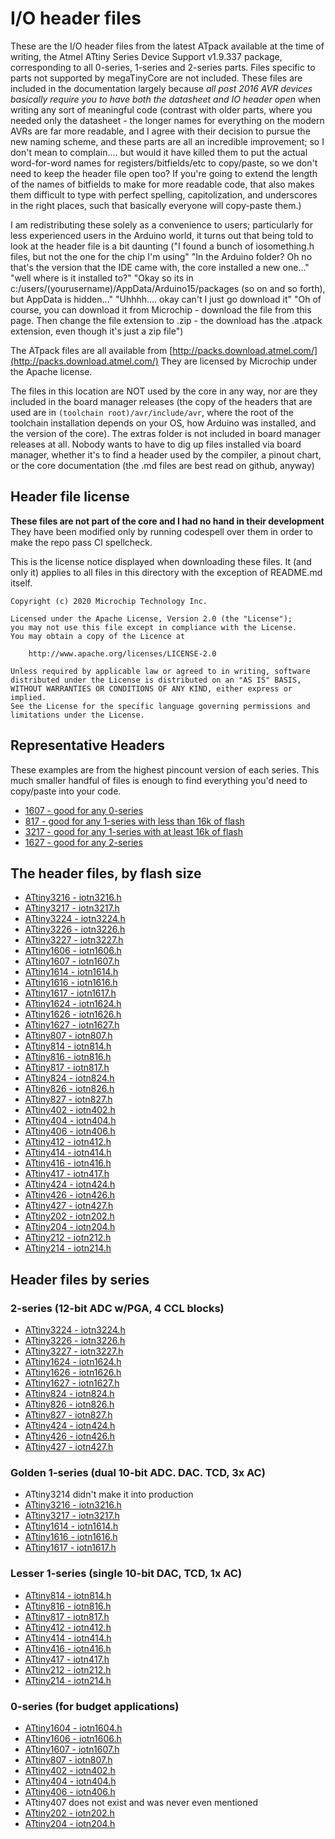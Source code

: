 # I/O header files
These are the I/O header files from the latest ATpack available at the time of writing, the Atmel ATtiny Series Device Support v1.9.337 package, corresponding to all 0-series, 1-series and 2-series parts. Files specific to parts not supported by megaTinyCore are not included. These files are included in the documentation largely because *all post 2016 AVR devices basically require you to have both the datasheet and IO header open* when writing any sort of meaningful code (contrast with older parts, where you needed only the datasheet - the longer names for everything on the modern AVRs are far more readable, and I agree with their decision to pursue the new naming scheme, and these parts are all an incredible improvement; so I don't mean to complain.... but would it have killed them to put the actual word-for-word names for registers/bitfields/etc to copy/paste, so we don't need to keep the header file open too? If you're going to extend the length of the names of bitfields to make for more readable code, that also makes them difficult to type with perfect spelling, capitolization, and underscores in the right places, such that basically everyone will copy-paste them.)

I am redistributing these solely as a convenience to users; particularly for less experienced users in the Arduino world, it turns out that being told to look at the header file is a bit daunting ("I found a bunch of iosomething.h files, but not the one for the chip I'm using" "In the Arduino folder? Oh no that's the version that the IDE came with, the core installed a new one..." "well where is it installed to?" "Okay so its in c:/users/(yourusername)/AppData/Arduino15/packages (so on and so forth), but AppData is hidden..." "Uhhhh.... okay can't I just go download it" "Oh of course, you can download it from Microchip - download the file from this page. Then change the file extension to .zip - the download has the .atpack extension, even though it's just a zip file")

The ATpack files are all available from [http://packs.download.atmel.com/](http://packs.download.atmel.com/) They are licensed by Microchip under the Apache license.

The files in this location are NOT used by the core in any way, nor are they included in the board manager releases (the copy of the headers that are used are in `(toolchain root)/avr/include/avr`, where the root of the toolchain installation depends on your OS, how Arduino was installed, and the version of the core). The extras folder is not included in board manager releases at all. Nobody wants to have to dig up files installed via board manager, whether it's to find a header used by the compiler, a pinout chart, or the core documentation (the .md files are best read on github, anyway)

## Header file license
**These files are not part of the core and I had no hand in their development**
They have been modified only by running codespell over them in order to make the repo pass CI spellcheck.

This is the license notice displayed when downloading these files. It (and only it) applies to all files in this directory with the exception of README.md itself.

```text
Copyright (c) 2020 Microchip Technology Inc.

Licensed under the Apache License, Version 2.0 (the "License");
you may not use this file except in compliance with the License.
You may obtain a copy of the Licence at

    http://www.apache.org/licenses/LICENSE-2.0

Unless required by applicable law or agreed to in writing, software
distributed under the License is distributed on an "AS IS" BASIS,
WITHOUT WARRANTIES OR CONDITIONS OF ANY KIND, either express or implied.
See the License for the specific language governing permissions and
limitations under the License.
```


## Representative Headers
These examples are from the highest pincount version of each series. This much smaller handful of files is enough to find everything you'd need to copy/paste into your code.
* [1607 - good for any 0-series](iotn1607.h)
* [ 817 - good for any 1-series with less than 16k of flash](iotn817.h)
* [3217 - good for any 1-series with at least 16k of flash](iotn3217.h)
* [1627 - good for any 2-series](iotn1627.h)

## The header files, by flash size
* [ATtiny3216 - iotn3216.h](iotn3216.h)
* [ATtiny3217 - iotn3217.h](iotn3217.h)
* [ATtiny3224 - iotn3224.h](iotn3224.h)
* [ATtiny3226 - iotn3226.h](iotn3226.h)
* [ATtiny3227 - iotn3227.h](iotn3227.h)
* [ATtiny1606 - iotn1606.h](iotn1606.h)
* [ATtiny1607 - iotn1607.h](iotn1607.h)
* [ATtiny1614 - iotn1614.h](iotn1614.h)
* [ATtiny1616 - iotn1616.h](iotn1616.h)
* [ATtiny1617 - iotn1617.h](iotn1617.h)
* [ATtiny1624 - iotn1624.h](iotn1624.h)
* [ATtiny1626 - iotn1626.h](iotn1626.h)
* [ATtiny1627 - iotn1627.h](iotn1627.h)
* [ATtiny807  -  iotn807.h](iotn807.h)
* [ATtiny814  -  iotn814.h](iotn814.h)
* [ATtiny816  -  iotn816.h](iotn816.h)
* [ATtiny817  -  iotn817.h](iotn817.h)
* [ATtiny824  -  iotn824.h](iotn824.h)
* [ATtiny826  -  iotn826.h](iotn826.h)
* [ATtiny827  -  iotn827.h](iotn827.h)
* [ATtiny402  -  iotn402.h](iotn402.h)
* [ATtiny404  -  iotn404.h](iotn404.h)
* [ATtiny406  -  iotn406.h](iotn406.h)
* [ATtiny412  -  iotn412.h](iotn412.h)
* [ATtiny414  -  iotn414.h](iotn414.h)
* [ATtiny416  -  iotn416.h](iotn416.h)
* [ATtiny417  -  iotn417.h](iotn417.h)
* [ATtiny424  -  iotn424.h](iotn424.h)
* [ATtiny426  -  iotn426.h](iotn426.h)
* [ATtiny427  -  iotn427.h](iotn427.h)
* [ATtiny202  -  iotn202.h](iotn202.h)
* [ATtiny204  -  iotn204.h](iotn204.h)
* [ATtiny212  -  iotn212.h](iotn212.h)
* [ATtiny214  -  iotn214.h](iotn214.h)

## Header files by series

### 2-series (12-bit ADC w/PGA, 4 CCL blocks)
* [ATtiny3224 - iotn3224.h](iotn3224.h)
* [ATtiny3226 - iotn3226.h](iotn3226.h)
* [ATtiny3227 - iotn3227.h](iotn3227.h)
* [ATtiny1624 - iotn1624.h](iotn1624.h)
* [ATtiny1626 - iotn1626.h](iotn1626.h)
* [ATtiny1627 - iotn1627.h](iotn1627.h)
* [ATtiny824  -  iotn824.h](iotn824.h)
* [ATtiny826  -  iotn826.h](iotn826.h)
* [ATtiny827  -  iotn827.h](iotn827.h)
* [ATtiny424  -  iotn424.h](iotn424.h)
* [ATtiny426  -  iotn426.h](iotn426.h)
* [ATtiny427  -  iotn427.h](iotn427.h)

### Golden 1-series (dual 10-bit ADC. DAC. TCD, 3x AC)
* ATtiny3214 didn't make it into production
* [ATtiny3216 - iotn3216.h](iotn3216.h)
* [ATtiny3217 - iotn3217.h](iotn3217.h)
* [ATtiny1614 - iotn1614.h](iotn1614.h)
* [ATtiny1616 - iotn1616.h](iotn1616.h)
* [ATtiny1617 - iotn1617.h](iotn1617.h)


### Lesser 1-series (single 10-bit DAC, TCD, 1x AC)
* [ATtiny814  -  iotn814.h](iotn814.h)
* [ATtiny816  -  iotn816.h](iotn816.h)
* [ATtiny817  -  iotn817.h](iotn817.h)
* [ATtiny412  -  iotn412.h](iotn412.h)
* [ATtiny414  -  iotn414.h](iotn414.h)
* [ATtiny416  -  iotn416.h](iotn416.h)
* [ATtiny417  -  iotn417.h](iotn417.h)
* [ATtiny212  -  iotn212.h](iotn212.h)
* [ATtiny214  -  iotn214.h](iotn214.h)

### 0-series (for budget applications)
* [ATtiny1604 - iotn1604.h](iotn1604.h)
* [ATtiny1606 - iotn1606.h](iotn1606.h)
* [ATtiny1607 - iotn1607.h](iotn1607.h)
* [ATtiny807  -  iotn807.h](iotn807.h)
* [ATtiny402  -  iotn402.h](iotn402.h)
* [ATtiny404  -  iotn404.h](iotn404.h)
* [ATtiny406  -  iotn406.h](iotn406.h)
* ATtiny407 does not exist and was never even mentioned
* [ATtiny202  -  iotn202.h](iotn202.h)
* [ATtiny204  -  iotn204.h](iotn204.h)
